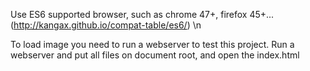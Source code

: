 Use ES6 supported browser, such as chrome 47+, firefox 45+... (http://kangax.github.io/compat-table/es6/) \n

To load image you need to run a webserver to test this project. 
Run a webserver and put all files on document root, and open the index.html
